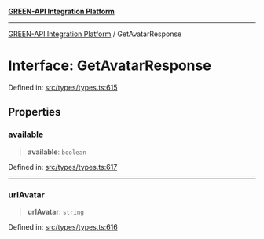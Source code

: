 [**GREEN-API Integration Platform**](../README.md)

***

[GREEN-API Integration Platform](../globals.md) / GetAvatarResponse

# Interface: GetAvatarResponse

Defined in: [src/types/types.ts:615](https://github.com/green-api/greenapi-integration/blob/1e2009040b9fbee0c78f6935b3e8b1d1b6550313/src/types/types.ts#L615)

## Properties

### available

> **available**: `boolean`

Defined in: [src/types/types.ts:617](https://github.com/green-api/greenapi-integration/blob/1e2009040b9fbee0c78f6935b3e8b1d1b6550313/src/types/types.ts#L617)

***

### urlAvatar

> **urlAvatar**: `string`

Defined in: [src/types/types.ts:616](https://github.com/green-api/greenapi-integration/blob/1e2009040b9fbee0c78f6935b3e8b1d1b6550313/src/types/types.ts#L616)
